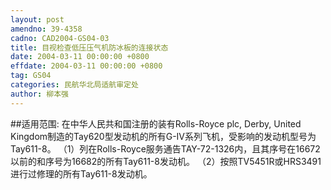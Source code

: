 ```yaml
---
layout: post
amendno: 39-4358
cadno: CAD2004-GS04-03
title: 目视检查低压压气机防冰板的连接状态
date: 2004-03-11 00:00:00 +0800
effdate: 2004-03-11 00:00:00 +0800
tag: GS04
categories: 民航华北局适航审定处
author: 柳本强
---
```


##适用范围:
在中华人民共和国注册的装有Rolls-Royce plc, Derby, United Kingdom制造的Tay620型发动机的所有G-IV系列飞机，受影响的发动机型号为Tay611-8。
（1）列在Rolls-Royce服务通告TAY-72-1326内，且其序号在16672以前的和序号为16682的所有Tay611-8发动机。
（2）按照TV5451R或HRS3491进行过修理的所有Tay611-8发动机。

